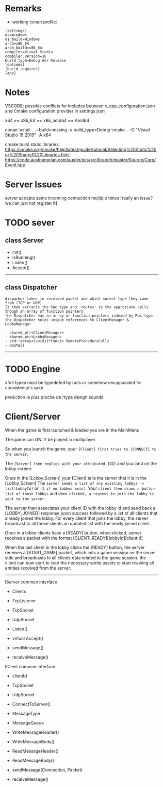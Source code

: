 # Remarks

- working conan profile:
```
[settings]
os=Windows
os_build=Windows
arch=x86_64
arch_build=x86_64
compiler=Visual Studio
compiler.version=16
build_type=Debug #or Release
[options]
[build_requires]
[env]
```

# Notes
VSCODE: possible conflicts for includes between c_cpp_configuration.json
and Cmake configuration provider in settings.json

x64 == x86_64 == x86_amd64 == Amd64


conan install .. --build=missing -s build_type=Debug
cmake .. -G "Visual Studio 16 2019" -A x64


cmake build static libraries:
https://cmake.org/cmake/help/latest/guide/tutorial/Selecting%20Static%20or%20Shared%20Libraries.html
https://code.austinmorlan.com/austin/ecs/src/branch/master/Source/Core/Event.hpp

# Server Issues
server accepts same incoming connection multiple times
  [really an issue? we can just not register it]

# TODO sever
## class Server
- Init()
- IsRunning()
- Listen()
- Accept()
---
## class Dispatcher
    dispacher takes in received packet and which socket type they came from (TCP or UDP)
    It then extracts the Rpc type and 'routes' to the approriate calls though an array of function pointers
    the Dispatcher has an array of function pointers indexed by Rpc type
    the Dispatcher holds unique references to ClientManager &
    LobbyManager

    - shared_ptr<ClientManager>
    - shared_ptr<LobbyManager>
    - std::array<(void)(*func)> RemoteProcedureCalls
    - Route()
---

# TODO Engine
sfml types must be typedefed by nuts or somehow encapsulated for consistency's sake


prediction
le plus proche de rtype
design
sounds

# Client/Server

When the game is first launched & loaded you are in the MainMenu

The game can ONLY be played in multiplayer

So when you launch the game, your `[Client] first tries to [CONNECT] to the server`.

The `[Server] then replies with your attributed [ID]` and you land on the lobby screen.

Once in the [Lobby_Screen] your [Client] tells the server that it is in the [Lobby_Screen]
The `server sends a list of any existing lobbys -> list[LobbyId]` or `-1 if no lobbys exist`.
Your `client then draws a button list of those lobbys` and `when clicked, a request to join the lobby is sent to the server`.

The server then associates your client ID with the lobby id and send back a [LOBBY_JOINED] response upon success followed by a list of all clients that already joined the lobby. For every client that joins the lobby, the server broadcast to all those clients an updated list with the newly joined client.

Once in a lobby clients have a [READY] button, when clicked, server receives a packet with the format [CLIENT_READY][lobbyId][clientId]

When the last client in the lobby clicks the [READY] button, the server receives a [START_GAME] packet, which inits a game session on the server side and broadcasts to all clients data related to the game session. the client can now start to load the necessary sprite assets to start drawing all entities received from the server.

---
IServer common interface
- Clients

- TcpListener

- TcpSocket
- UdpSocket

- Listen()
- virtual Accept()

- sendMessage()
- receiveMessage()

IClient common interface
- clientId

- TcpSocket
- UdpSocket

- ConnectToServer()

- MessageType<T>

- MessageQueue<T>

- WriteMessageHeader()
- WriteMessageBody()

- ReadMessageHeader()
- ReadMessageBody()

- sendMessage(Connection, Packet)
- receiveMessage()